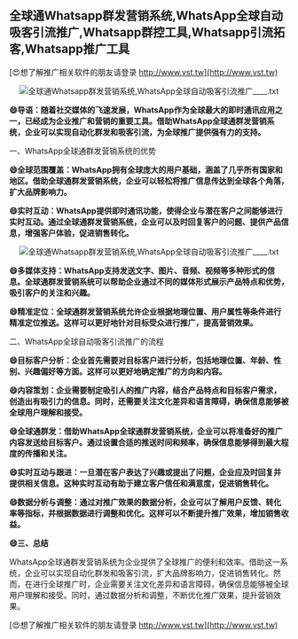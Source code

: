 ## **全球通Whatsapp群发营销系统,WhatsApp全球自动吸客引流推广,Whatsapp群控工具,Whatsapp引流拓客,Whatsapp推广工具**

[😍想了解推广相关软件的朋友请登录 http://www.vst.tw](http://www.vst.tw)

 <center><img src="https://vst.tw/MP4/tuiguang/png/7.png" alt="全球通Whatsapp群发营销系统,WhatsApp全球自动吸客引流推广____.txt"></center>

**😄导语：随着社交媒体的飞速发展，WhatsApp作为全球最大的即时通讯应用之一，已经成为企业推广和营销的重要工具。借助WhatsApp全球通群发营销系统，企业可以实现自动化群发和吸客引流，为全球推广提供强有力的支持。**

一、WhatsApp全球通群发营销系统的优势

**😄全球范围覆盖：WhatsApp拥有全球庞大的用户基础，涵盖了几乎所有国家和地区。借助全球通群发营销系统，企业可以轻松将推广信息传达到全球各个角落，扩大品牌影响力。**

**😄实时互动：WhatsApp提供即时通讯功能，使得企业与潜在客户之间能够进行实时互动。通过全球通群发营销系统，企业可以及时回复客户的问题、提供产品信息，增强客户体验，促进销售转化。**

 <center><img src="https://vst.tw/MP4/tuiguang/png/0.png" alt="全球通Whatsapp群发营销系统,WhatsApp全球自动吸客引流推广____.txt"></center>

**😄多媒体支持：WhatsApp支持发送文字、图片、音频、视频等多种形式的信息。全球通群发营销系统可以帮助企业通过不同的媒体形式展示产品特点和优势，吸引客户的关注和兴趣。**

**😄精准定位：全球通群发营销系统允许企业根据地理位置、用户属性等条件进行精准定位推送。这样可以更好地针对目标受众进行推广，提高营销效果。**

二、WhatsApp全球自动吸客引流推广的流程

**😄目标客户分析：企业首先需要对目标客户进行分析，包括地理位置、年龄、性别、兴趣偏好等方面。这样可以更好地确定推广的方向和内容。**

**😄内容策划：企业需要制定吸引人的推广内容，结合产品特点和目标客户需求，创造出有吸引力的信息。同时，还需要关注文化差异和语言障碍，确保信息能够被全球用户理解和接受。**

**😄全球通群发：借助WhatsApp全球通群发营销系统，企业可以将准备好的推广内容发送给目标客户。通过设置合适的推送时间和频率，确保信息能够得到最大程度的传播和关注。**

**😄实时互动与跟进：一旦潜在客户表达了兴趣或提出了问题，企业应及时回复并提供相关信息。这种实时互动有助于建立客户信任和满意度，促进销售转化。**

**😄数据分析与调整：通过对推广效果的数据分析，企业可以了解用户反馈、转化率等指标，并根据数据进行调整和优化。这样可以不断提升推广效果，增加销售收益。**

**😄三、总结**

WhatsApp全球通群发营销系统为企业提供了全球推广的便利和效率。借助这一系统，企业可以实现自动化群发和吸客引流，扩大品牌影响力，促进销售转化。然而，在进行全球推广时，企业需要关注文化差异和语言障碍，确保信息能够被全球用户理解和接受。同时，通过数据分析和调整，不断优化推广效果，提升营销效果。

[😍想了解推广相关软件的朋友请登录 http://www.vst.tw](http://www.vst.tw)



